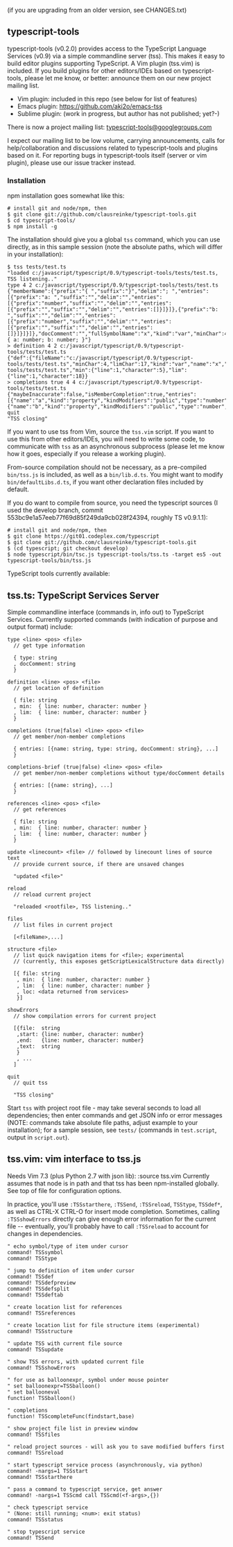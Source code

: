 (if you are upgrading from an older version, see CHANGES.txt)

## typescript-tools

typescript-tools (v0.2.0) provides access to the TypeScript Language Services (v0.9) via a simple commandline server (tss). This makes it easy to build editor plugins supporting TypeScript. A Vim plugin (tss.vim) is included. If you build plugins for other editors/IDEs based on typescript-tools, please let me know, or better: announce them on our new project mailing list.

- Vim plugin: included in this repo (see below for list of features)
- Emacs plugin: https://github.com/aki2o/emacs-tss
- Sublime plugin: (work in progress, but author has not published; yet?-)

There is now a project mailing list: [typescript-tools@googlegroups.com](https://groups.google.com/forum/#!aboutgroup/typescript-tools)

I expect our mailing list to be low volume, carrying announcements, calls for help/collaboration and discussions related to typescript-tools and plugins based on it. For reporting bugs in typescript-tools itself (server or vim plugin), please use our issue tracker instead.

### Installation

npm installation goes somewhat like this:

  ```
  # install git and node/npm, then
  $ git clone git://github.com/clausreinke/typescript-tools.git
  $ cd typescript-tools/
  $ npm install -g
  ```

The installation should give you a global `tss` command, which you can use directly, as in this sample session (note the absolute paths, which will differ in your installation):

  ```
  $ tss tests/test.ts
  "loaded c:/javascript/typescript/0.9/typescript-tools/tests/test.ts, TSS listening.."
  type 4 2 c:/javascript/typescript/0.9/typescript-tools/tests/test.ts
  {"memberName":{"prefix":"{ ","suffix":"}","delim":"; ","entries":[{"prefix":"a: ","suffix":"","delim":"","entries":[{"prefix":"number","suffix":"","delim":"","entries":[{"prefix":"","suffix":"","delim":"","entries":[]}]}]},{"prefix":"b: ","suffix":"","delim":"","entries":[{"prefix":"number","suffix":"","delim":"","entries":[{"prefix":"","suffix":"","delim":"","entries":[]}]}]}]},"docComment":"","fullSymbolName":"x","kind":"var","minChar":41,"limChar":42,"type":"{ a: number; b: number; }"}
  > definition 4 2 c:/javascript/typescript/0.9/typescript-tools/tests/test.ts
  {"def":{"fileName":"c:/javascript/typescript/0.9/typescript-tools/tests/test.ts","minChar":4,"limChar":17,"kind":"var","name":"x","containerKind":"","containerName":""},"file":"c:/javascript/typescript/0.9/typescript-tools/tests/test.ts","min":{"line":1,"character":5},"lim":{"line":1,"character":18}}
  > completions true 4 4 c:/javascript/typescript/0.9/typescript-tools/tests/test.ts
  {"maybeInaccurate":false,"isMemberCompletion":true,"entries":[{"name":"a","kind":"property","kindModifiers":"public","type":"number","fullSymbolName":"a","docComment":""},{"name":"b","kind":"property","kindModifiers":"public","type":"number","fullSymbolName":"b","docComment":""}]}
  quit
  "TSS closing"
  ```

If you want to use tss from Vim, source the `tss.vim` script. If you want to use this from other editors/IDEs, you will need to write some code, to communicate with `tss` as an asynchronous subprocess (please let me know how it goes, especially if you release a working plugin).

From-source compilation should not be necessary, as a pre-compiled `bin/tss.js` is included, as well as a `bin/lib.d.ts`. You might want to modify `bin/defaultLibs.d.ts`, if you want other declaration files included by default.

If you do want to compile from source, you need the typescript sources (I used the develop branch, commit 553bc9e1a57eeb77f69d85f249da9cb028f24394, roughly TS v0.9.1.1):

  ```
  # install git and node/npm, then
  $ git clone https://git01.codeplex.com/typescript
  $ git clone git://github.com/clausreinke/typescript-tools.git
  $ (cd typescript; git checkout develop)
  $ node typescript/bin/tsc.js typescript-tools/tss.ts -target es5 -out typescript-tools/bin/tss.js
  ```

TypeScript tools currently available:

## tss.ts: TypeScript Services Server

  Simple commandline interface (commands in, info out) to TypeScript Services. Currently supported commands (with indication of purpose and output format) include:

  ```
  type <line> <pos> <file>
    // get type information

    { type: string
    , docComment: string
    }

  definition <line> <pos> <file>
    // get location of definition

    { file: string
    , min:  { line: number, character: number }
    , lim:  { line: number, character: number }
    }

  completions (true|false) <line> <pos> <file>
    // get member/non-member completions

    { entries: [{name: string, type: string, docComment: string}, ...]
    }

  completions-brief (true|false) <line> <pos> <file>
    // get member/non-member completions without type/docComment details

    { entries: [{name: string}, ...]
    }

  references <line> <pos> <file>
    // get references

    { file: string
    , min:  { line: number, character: number }
    , lim:  { line: number, character: number }
    }

  update <linecount> <file> // followed by linecount lines of source text
    // provide current source, if there are unsaved changes

    "updated <file>"

  reload
    // reload current project

    "reloaded <rootfile>, TSS listening.."

  files
    // list files in current project

    [<fileName>,...]

  structure <file>
    // list quick navigation items for <file>; experimental
    // (currently, this exposes getScriptLexicalStructure data directly)

    [{ file: string
     , min:  { line: number, character: number }
     , lim:  { line: number, character: number }
     , loc: <data returned from services>
     }]

  showErrors
    // show compilation errors for current project

    [{file:  string
     ,start: {line: number, character: number}
     ,end:   {line: number, character: number}
     ,text:  string
     }
     , ...
    ]

  quit
    // quit tss

    "TSS closing"
  ```

  Start `tss` with project root file - may take several seconds to load
  all dependencies; then enter commands and get JSON info or error messages
  (NOTE: commands take absolute file paths, adjust example to your installation);
  for a sample session, see `tests/` (commands in `test.script`, output in `script.out`).


## tss.vim: vim interface to tss.js

  Needs Vim 7.3 (plus Python 2.7 with json lib): :source tss.vim
  Currently assumes that node is in path and that tss has been npm-installed globally.
  See top of file for configuration options.

  In practice, you'll use `:TSSstarthere`, `:TSSend`, `:TSSreload`, `TSStype`, `TSSdef*`, 
  as well as CTRL-X CTRL-O for insert mode completion. Sometimes, calling `:TSSshowErrors`
  directly can give enough error information for the current file -- eventually,
  you'll probably have to call `:TSSreload` to account for changes in dependencies.

  ```
  " echo symbol/type of item under cursor
  command! TSSsymbol
  command! TSStype

  " jump to definition of item under cursor
  command! TSSdef
  command! TSSdefpreview
  command! TSSdefsplit
  command! TSSdeftab

  " create location list for references
  command! TSSreferences

  " create location list for file structure items (experimental)
  command! TSSstructure

  " update TSS with current file source
  command! TSSupdate

  " show TSS errors, with updated current file
  command! TSSshowErrors

  " for use as balloonexpr, symbol under mouse pointer
  " set balloonexpr=TSSballoon()
  " set ballooneval
  function! TSSballoon()

  " completions
  function! TSScompleteFunc(findstart,base)

  " show project file list in preview window
  command! TSSfiles

  " reload project sources - will ask you to save modified buffers first
  command! TSSreload

  " start typescript service process (asynchronously, via python)
  command! -nargs=1 TSSstart
  command! TSSstarthere

  " pass a command to typescript service, get answer
  command! -nargs=1 TSScmd call TSScmd(<f-args>,{})

  " check typescript service
  " (None: still running; <num>: exit status)
  command! TSSstatus

  " stop typescript service
  command! TSSend
  ```

